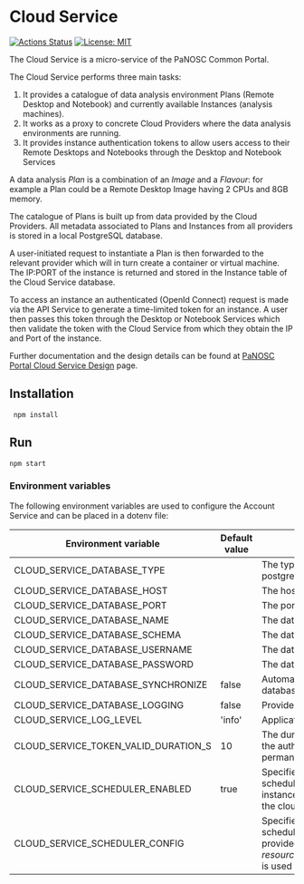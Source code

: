 # Cloud Service

[![Actions Status](https://github.com/panosc-portal/cloud-service/workflows/Node%20CI/badge.svg)](https://github.com/panosc-portal/cloud-service/actions)
[![License: MIT](https://img.shields.io/badge/License-MIT-yellow.svg)](https://opensource.org/licenses/MIT)

The Cloud Service is a micro-service of the PaNOSC Common Portal.

The Cloud Service performs three main tasks:

 1. It provides a catalogue of data analysis environment Plans (Remote Desktop and Notebook) and currently available Instances (analysis machines).
 2. It works as a proxy to concrete Cloud Providers where the data analysis environments are running.
 3. It provides instance authentication tokens to allow users access to their Remote Desktops and Notebooks through the Desktop and Notebook Services

A data analysis *Plan* is a combination of an *Image* and a *Flavour*: for example a Plan could be a Remote Desktop Image having 2 CPUs and 8GB memory.

The catalogue of Plans is built up from data provided by the Cloud Providers. All metadata associated to Plans and Instances from all providers is stored in a local PostgreSQL database.

A user-initiated request to instantiate a Plan is then forwarded to the relevant provider which will in turn create a container or virtual machine. The IP:PORT of the instance is returned and stored in the Instance table of the Cloud Service database.

To access an instance an authenticated (OpenId Connect) request is made via the API Service to generate a time-limited token for an instance. A user then passes this token through the Desktop or Notebook Services which then validate the token with the Cloud Service from which they obtain the IP and Port of the instance.

Further documentation and the design details can be found at [PaNOSC Portal Cloud Service Design](https://confluence.panosc.eu/x/0gCm) page.

## Installation
```
 npm install
 ```

## Run
```
npm start
```

### Environment variables

The following environment variables are used to configure the Account Service and can be placed in a dotenv file:

| Environment variable | Default value | Usage |
| ---- | ---- | ---- |
| CLOUD_SERVICE_DATABASE_TYPE | | The type of database (eg postgres) |
| CLOUD_SERVICE_DATABASE_HOST | | The host of the database |
| CLOUD_SERVICE_DATABASE_PORT | | The port of the database |
| CLOUD_SERVICE_DATABASE_NAME | | The database name |
| CLOUD_SERVICE_DATABASE_SCHEMA | | The database schema |
| CLOUD_SERVICE_DATABASE_USERNAME | | The database username |
| CLOUD_SERVICE_DATABASE_PASSWORD | | The database password |
| CLOUD_SERVICE_DATABASE_SYNCHRONIZE | false | Automatically generates the database structure |
| CLOUD_SERVICE_DATABASE_LOGGING | false | Provides detailed SQL logging |
| CLOUD_SERVICE_LOG_LEVEL | 'info' | Application logging level |
| CLOUD_SERVICE_TOKEN_VALID_DURATION_S | 10 | The duration of the validity of the authorisation tokens (0 is permanently valid)
| CLOUD_SERVICE_SCHEDULER_ENABLED | true | Specifies whether the scheduler is enabled (removes instances that no longer exist in the cloud provider)
| CLOUD_SERVICE_SCHEDULER_CONFIG | | Specifies the path to the scheduler config file. If not provided the default one in *resources/scheduler.config.json* is used



